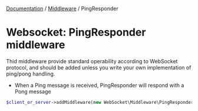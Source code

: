 [Documentation](../Index.md) / [Middleware](../Middleware.md) / PingResponder

# Websocket: PingResponder middleware

Thid middleware provide standard operability according to WebSocket protocol,
and should be added unless you write your own implementation of ping/pong handling.

* When a Ping message is received, PingResponder will respond with a Pong message

```php
$client_or_server->addMiddleware(new WebSocket\Middleware\PingResponder());
```

